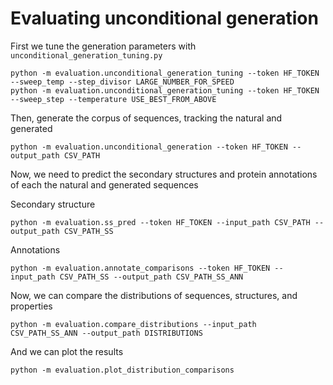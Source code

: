 # Evaluating unconditional generation


First we tune the generation parameters with `unconditional_generation_tuning.py`

```
python -m evaluation.unconditional_generation_tuning --token HF_TOKEN --sweep_temp --step_divisor LARGE_NUMBER_FOR_SPEED
python -m evaluation.unconditional_generation_tuning --token HF_TOKEN --sweep_step --temperature USE_BEST_FROM_ABOVE
```

Then, generate the corpus of sequences, tracking the natural and generated

```
python -m evaluation.unconditional_generation --token HF_TOKEN --output_path CSV_PATH
```

Now, we need to predict the secondary structures and protein annotations of each the natural and generated sequences

Secondary structure

```
python -m evaluation.ss_pred --token HF_TOKEN --input_path CSV_PATH --output_path CSV_PATH_SS
```

Annotations

```
python -m evaluation.annotate_comparisons --token HF_TOKEN --input_path CSV_PATH_SS --output_path CSV_PATH_SS_ANN
```

Now, we can compare the distributions of sequences, structures, and properties

```
python -m evaluation.compare_distributions --input_path CSV_PATH_SS_ANN --output_path DISTRIBUTIONS
```

And we can plot the results

```
python -m evaluation.plot_distribution_comparisons
```